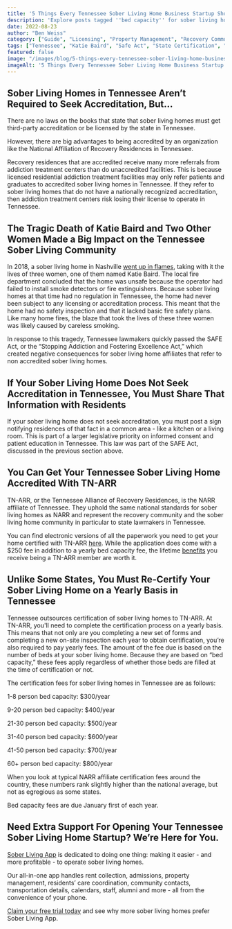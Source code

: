 ```yaml
---
title: '5 Things Every Tennessee Sober Living Home Business Startup Should Know'
description: 'Explore posts tagged ''bed capacity'' for sober living homes. Insights on house size, occupancy management, zoning & operational factors.'
date: 2022-08-23
author: "Ben Weiss"
category: ["Guide", "Licensing", "Property Management", "Recovery Community", "Regulations", "Sober Living Management"]
tags: ["Tennessee", "Katie Baird", "Safe Act", "State Certification", "State Fees", "Certification", "Bed Capacity"]
featured: false
image: "/images/blog/5-things-every-tennessee-sober-living-home-business-startup-should-know.jpg"
imageAlt: '5 Things Every Tennessee Sober Living Home Business Startup Should Know'
---
```


## Sober Living Homes in Tennessee Aren’t Required to Seek Accreditation, But…

There are no laws on the books that state that sober living homes must get third-party accreditation or be licensed by the state in Tennessee. 

However, there are big advantages to being accredited by an organization like the National Affiliation of Recovery Residences in Tennessee. 

Recovery residences that are accredited receive many more referrals from addiction treatment centers than do unaccredited facilities. This is because licensed residential addiction treatment facilities may only refer patients and graduates to accredited sober living homes in Tennessee. If they refer to sober living homes that do not have a nationally recognized accreditation, then addiction treatment centers risk losing their license to operate in Tennessee. 

## The Tragic Death of Katie Baird and Two Other Women Made a Big Impact on the Tennessee Sober Living Community

In 2018, a sober living home in Nashville [went up in flames](<https://www.newschannel5.com/news/new-legislation-to-impose-stricter-rules-for-tennessee-sober-living-homes>), taking with it the lives of three women, one of them named Katie Baird. The local fire department concluded that the home was unsafe because the operator had failed to install smoke detectors or fire extinguishers. Because sober living homes at that time had no regulation in Tennessee, the home had never been subject to any licensing or accreditation process. This meant that the home had no safety inspection and that it lacked basic fire safety plans. Like many home fires, the blaze that took the lives of these three women was likely caused by careless smoking.

In response to this tragedy, Tennessee lawmakers quickly passed the SAFE Act, or the “Stopping Addiction and Fostering Excellence Act,” which created negative consequences for sober living home affiliates that refer to non accredited sober living homes. 

## If Your Sober Living Home Does Not Seek Accreditation in Tennessee, You Must Share That Information with Residents

If your sober living home does not seek accreditation, you must post a sign notifying residences of that fact in a common area - like a kitchen or a living room. This is part of a larger legislative priority on informed consent and patient education in Tennessee. This law was part of the SAFE Act, discussed in the previous section above. 

## You Can Get Your Tennessee Sober Living Home Accredited With TN-ARR

TN-ARR, or the Tennessee Alliance of Recovery Residences, is the NARR affiliate of Tennessee. They uphold the same national standards for sober living homes as NARR and represent the recovery community and the sober living home community in particular to state lawmakers in Tennessee.

You can find electronic versions of all the paperwork you need to get your home certified with TN-ARR [here](<https://tnarr.org/application-documents/>). While the application does come with a $250 fee in addition to a yearly bed capacity fee, the lifetime [benefits](<https://tnarr.org/wp-content/uploads/2019/05/Affiliate_Benefits-EDITS.pdf>) you receive being a TN-ARR member are worth it. 

## Unlike Some States, You Must Re-Certify Your Sober Living Home on a Yearly Basis in Tennessee

Tennessee outsources certification of sober living homes to TN-ARR. At TN-ARR, you'll need to complete the certification process on a yearly basis. This means that not only are you completing a new set of forms and completing a new on-site inspection each year to obtain certification, you’re also required to pay yearly fees. The amount of the fee due is based on the number of beds at your sober living home. Because they are based on “bed capacity,” these fees apply regardless of whether those beds are filled at the time of certification or not. 

The certification fees for sober living homes in Tennessee are as follows: 

1-8 person bed capacity: $300/year 

9-20 person bed capacity: $400/year 

21-30 person bed capacity: $500/year

31-40 person bed capacity: $600/year 

41-50 person bed capacity: $700/year 

60+ person bed capacity: $800/year 

When you look at typical NARR affiliate certification fees around the country, these numbers rank slightly higher than the national average, but not as egregious as some states. 

Bed capacity fees are due January first of each year.

## Need Extra Support For Opening Your Tennessee Sober Living Home Startup? We’re Here for You.

[Sober Living App](<../../../../index.html>) is dedicated to doing one thing: making it easier - and more profitable - to operate sober living homes. 

Our all-in-one app handles rent collection, admissions, property management, residents’ care coordination, community contacts, transportation details, calendars, staff, alumni and more - all from the convenience of your phone. 

[Claim your free trial today](<https://behavehealth.com/get-started>) and see why more sober living homes prefer Sober Living App.